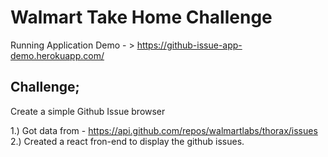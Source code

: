 # Walmart Take Home Challenge

Running Application Demo - > https://github-issue-app-demo.herokuapp.com/


## Challenge;
Create a simple Github Issue browser

1.) Got data from -  https://api.github.com/repos/walmartlabs/thorax/issues 
2.) Created a react fron-end to display the github issues.



